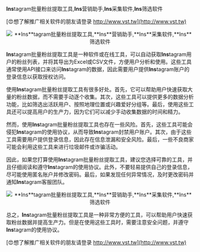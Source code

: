 **Ins**tagram批量粉丝提取工具,**Ins**营销助手,**Ins**采集软件,**Ins**筛选软件

[😍想了解推广相关软件的朋友请登录 http://www.vst.tw](http://www.vst.tw)

 <center><img src="https://vst.tw/MP4/tuiguang/png/2.png" alt="**Ins**tagram批量粉丝提取工具,**Ins**营销助手,**Ins**采集软件,**Ins**筛选软件"></center>

**Ins**tagram批量粉丝提取工具是一种软件或在线工具，可以自动获取**Ins**tagram用户的粉丝列表，并将其导出为Excel或CSV文件，方便用户分析和使用。这些工具通常使用API接口来访问**Ins**tagram的数据，因此需要用户提供**Ins**tagram账户的登录信息以获取授权访问。

使用**Ins**tagram批量粉丝提取工具有很多好处。首先，它可以帮助用户快速获取大量的粉丝数据，而不需要手动逐个收集。其次，这些工具可以提供更多的数据分析功能，比如筛选出活跃用户、按照地理位置或兴趣爱好分组等。最后，使用这些工具还可以提高用户的生产力，因为它们可以减少手动收集数据的时间和精力。

然而，使用**Ins**tagram批量粉丝提取工具也存在一些风险。首先，这些工具可能会侵犯**Ins**tagram的使用协议，从而导致**Ins**tagram封禁用户账户。其次，由于这些工具需要用户提供登录信息，因此存在信息泄漏和安全风险。最后，一些不良商家可能会利用这些工具来进行垃圾邮件或诈骗活动。

因此，如果您打算使用**Ins**tagram批量粉丝提取工具，建议您选择可靠的工具，并且仔细阅读和遵守**Ins**tagram的使用协议。此外，不要轻易提供自己的登录信息，尽可能使用匿名账户并修改密码。最后，如果发现任何异常情况，及时更改密码并通知**Ins**tagram客服团队。

 <center><img src="https://vst.tw/MP4/tuiguang/png/2.png" alt="**Ins**tagram批量粉丝提取工具,**Ins**营销助手,**Ins**采集软件,**Ins**筛选软件"></center>

总之，**Ins**tagram批量粉丝提取工具是一种非常方便的工具，可以帮助用户快速获取粉丝数据并提高生产力。但是在使用这些工具时，需要注意安全问题，并遵守**Ins**tagram的使用协议。

[😍想了解推广相关软件的朋友请登录 http://www.vst.tw](http://www.vst.tw)



